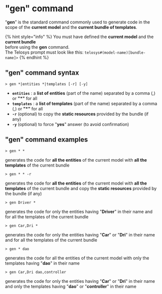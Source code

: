 # "gen" command

“**gen**” is the standard command commonly used to generate code in the scope of the **current model** and the **current bundle of templates**.

{% hint style="info" %}
You must have defined the **current model** and the **current bundle** \
before using the **gen** command.\
The Telosys prompt must look like this: `telosys#(model-name)[bundle-name]>`
{% endhint %}

## "gen" command syntax

```
> gen *|entities *|templates [-r] [-y]
```

* **`entities`** : a **list of entities** (part of the name) separated by a comma (,) or **"\*"** for all
* **`templates`** : a **list of templates** (part of the name) separated by a comma (,) or **"\*"** for all
* **`-r`**  (optional) to copy the **static resources** provided by the bundle (if any)
* **`-y`**  (optional) to force "**yes**" answer (to avoid confirmation)

## "gen" command examples

```
> gen * *
```

generates the code for **all the entities** of the current model with **all the templates** of the current bundle



```
> gen * * -r
```

generates the code for **all the entities** of the current model with **all the templates** of the current bundle and copy the **static resources** provided by the bundle (if any)



```
> gen Driver *
```

generates the code for only the entities having "**Driver**" in their name and for all the templates of the current bundle



```
> gen Car,Dri *
```

generates the code for only the entities having "**Car**" or "**Dri**" in their name and for all the templates of the current bundle



```
> gen * dao
```

generates the code for all the entities of the current model with only the templates having "**dao**" in their name

&#x20;

```
> gen Car,Dri dao,controller
```

generates the code for only the entities having "**Car**" or "**Dri**" in their name and only the templates having "**dao**" or "**controller**" in their name
